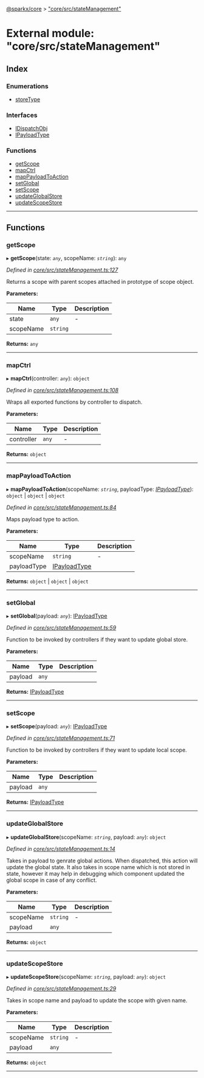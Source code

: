 [@sparkx/core](../README.md) > ["core/src/stateManagement"](../modules/_core_src_statemanagement_.md)

# External module: "core/src/stateManagement"

## Index

### Enumerations

* [storeType](../enums/_core_src_statemanagement_.storetype.md)

### Interfaces

* [IDispatchObj](../interfaces/_core_src_statemanagement_.idispatchobj.md)
* [IPayloadType](../interfaces/_core_src_statemanagement_.ipayloadtype.md)

### Functions

* [getScope](_core_src_statemanagement_.md#getscope)
* [mapCtrl](_core_src_statemanagement_.md#mapctrl)
* [mapPayloadToAction](_core_src_statemanagement_.md#mappayloadtoaction)
* [setGlobal](_core_src_statemanagement_.md#setglobal)
* [setScope](_core_src_statemanagement_.md#setscope)
* [updateGlobalStore](_core_src_statemanagement_.md#updateglobalstore)
* [updateScopeStore](_core_src_statemanagement_.md#updatescopestore)

---

## Functions

<a id="getscope"></a>

###  getScope

▸ **getScope**(state: *`any`*, scopeName: *`string`*): `any`

*Defined in [core/src/stateManagement.ts:127](https://github.com/pushkar8723/sparkx/blob/980f391/packages/core/src/stateManagement.ts#L127)*

Returns a scope with parent scopes attached in prototype of scope object.

**Parameters:**

| Name | Type | Description |
| ------ | ------ | ------ |
| state | `any` |  \- |
| scopeName | `string` |   |

**Returns:** `any`

___
<a id="mapctrl"></a>

###  mapCtrl

▸ **mapCtrl**(controller: *`any`*): `object`

*Defined in [core/src/stateManagement.ts:108](https://github.com/pushkar8723/sparkx/blob/980f391/packages/core/src/stateManagement.ts#L108)*

Wraps all exported functions by controller to dispatch.

**Parameters:**

| Name | Type | Description |
| ------ | ------ | ------ |
| controller | `any` |  \- |

**Returns:** `object`

___
<a id="mappayloadtoaction"></a>

###  mapPayloadToAction

▸ **mapPayloadToAction**(scopeName: *`string`*, payloadType: *[IPayloadType](../interfaces/_core_src_statemanagement_.ipayloadtype.md)*): `object` \| `object` \| `object`

*Defined in [core/src/stateManagement.ts:84](https://github.com/pushkar8723/sparkx/blob/980f391/packages/core/src/stateManagement.ts#L84)*

Maps payload type to action.

**Parameters:**

| Name | Type | Description |
| ------ | ------ | ------ |
| scopeName | `string` |  \- |
| payloadType | [IPayloadType](../interfaces/_core_src_statemanagement_.ipayloadtype.md) |   |

**Returns:** `object` \| `object` \| `object`

___
<a id="setglobal"></a>

###  setGlobal

▸ **setGlobal**(payload: *`any`*): [IPayloadType](../interfaces/_core_src_statemanagement_.ipayloadtype.md)

*Defined in [core/src/stateManagement.ts:59](https://github.com/pushkar8723/sparkx/blob/980f391/packages/core/src/stateManagement.ts#L59)*

Function to be invoked by controllers if they want to update global store.

**Parameters:**

| Name | Type | Description |
| ------ | ------ | ------ |
| payload | `any` |   |

**Returns:** [IPayloadType](../interfaces/_core_src_statemanagement_.ipayloadtype.md)

___
<a id="setscope"></a>

###  setScope

▸ **setScope**(payload: *`any`*): [IPayloadType](../interfaces/_core_src_statemanagement_.ipayloadtype.md)

*Defined in [core/src/stateManagement.ts:71](https://github.com/pushkar8723/sparkx/blob/980f391/packages/core/src/stateManagement.ts#L71)*

Function to be invoked by controllers if they want to update local scope.

**Parameters:**

| Name | Type | Description |
| ------ | ------ | ------ |
| payload | `any` |   |

**Returns:** [IPayloadType](../interfaces/_core_src_statemanagement_.ipayloadtype.md)

___
<a id="updateglobalstore"></a>

###  updateGlobalStore

▸ **updateGlobalStore**(scopeName: *`string`*, payload: *`any`*): `object`

*Defined in [core/src/stateManagement.ts:14](https://github.com/pushkar8723/sparkx/blob/980f391/packages/core/src/stateManagement.ts#L14)*

Takes in payload to genrate global actions. When dispatched, this action will update the global state. It also takes in scope name which is not stored in state, however it may help in debugging which component updated the global scope in case of any conflict.

**Parameters:**

| Name | Type | Description |
| ------ | ------ | ------ |
| scopeName | `string` |  \- |
| payload | `any` |   |

**Returns:** `object`

___
<a id="updatescopestore"></a>

###  updateScopeStore

▸ **updateScopeStore**(scopeName: *`string`*, payload: *`any`*): `object`

*Defined in [core/src/stateManagement.ts:29](https://github.com/pushkar8723/sparkx/blob/980f391/packages/core/src/stateManagement.ts#L29)*

Takes in scope name and payload to update the scope with given name.

**Parameters:**

| Name | Type | Description |
| ------ | ------ | ------ |
| scopeName | `string` |  \- |
| payload | `any` |   |

**Returns:** `object`

___

